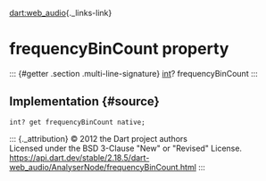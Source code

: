 [dart:web\_audio](../../dart-web_audio/dart-web_audio-library){._links-link}

frequencyBinCount property
==========================

::: {#getter .section .multi-line-signature}
[int](../../dart-core/int-class)? frequencyBinCount
:::

Implementation {#source}
--------------

``` {.language-dart data-language="dart"}
int? get frequencyBinCount native;
```

::: {._attribution}
© 2012 the Dart project authors\
Licensed under the BSD 3-Clause \"New\" or \"Revised\" License.\
<https://api.dart.dev/stable/2.18.5/dart-web_audio/AnalyserNode/frequencyBinCount.html>
:::
